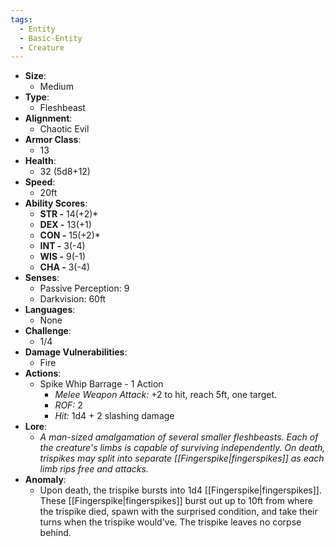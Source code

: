 ```yaml
---
tags:
  - Entity
  - Basic-Entity
  - Creature
---
```

- **Size**:
	- Medium
- **Type**:
	- Fleshbeast
- **Alignment**:
	- Chaotic Evil
- **Armor Class**:
	- 13
- **Health**:
	- 32 (5d8+12)
- **Speed**:
	- 20ft
- **Ability Scores**:
	- **STR -** 14(+2)*
	- **DEX -** 13(+1)
	- **CON -** 15(+2)*
	- **INT -** 3(-4)
	- **WIS -** 9(-1)
	- **CHA -** 3(-4)
- **Senses**:
	- Passive Perception: 9
	- Darkvision: 60ft
- **Languages**:
	- None
- **Challenge**:
	- 1/4
- **Damage Vulnerabilities**:
	- Fire
- **Actions**:
	- Spike Whip Barrage - 1 Action
		- _Melee Weapon Attack:_ +2 to hit, reach 5ft, one target. 
		- *ROF:* 2
		- _Hit:_ 1d4 + 2 slashing damage
- **Lore**:
	- *A man-sized amalgamation of several smaller fleshbeasts. Each of the creature's limbs is capable of surviving independently. On death, trispikes may split into separate [[Fingerspike|fingerspikes]] as each limb rips free and attacks.*
- **Anomaly**:
	- Upon death, the trispike bursts into 1d4 [[Fingerspike|fingerspikes]]. These [[Fingerspike|fingerspikes]] burst out up to 10ft from where the trispike died, spawn with the surprised condition, and take their turns when the trispike would've. The trispike leaves no corpse behind.
